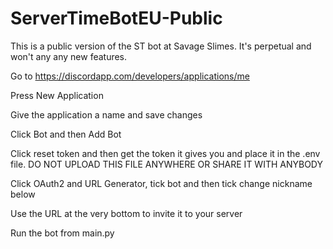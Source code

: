# ServerTimeBotEU-Public
This is a public version of the ST bot at Savage Slimes. It's perpetual and won't any any new features.

Go to https://discordapp.com/developers/applications/me

Press New Application

Give the application a name and save changes

Click Bot and then Add Bot

Click reset token and then get the token it gives you and place it in the .env file. DO NOT UPLOAD THIS FILE ANYWHERE OR SHARE IT WITH ANYBODY

Click OAuth2 and URL Generator, tick bot and then tick change nickname below

Use the URL at the very bottom to invite it to your server

Run the bot from main.py
